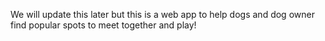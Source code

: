 We will update this later but this is a web app to help dogs and dog owner find popular spots to meet together and play!
